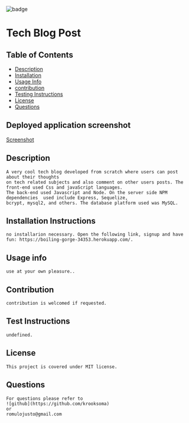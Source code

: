![badge](https://img.shields.io/static/v1?label=license&message=MIT&color=<green>)

# Tech Blog Post


    
    

## Table of Contents
    
* [Description](#description)
* [Installation](#installation-instructions)
* [Usage Info](#usage-info)
* [contribution](#contribution)
* [Testing Instructions](#test-instructions)
* [License](#license)
* [Questions](#questions)
    
## Deployed application screenshot

[Screenshot]('./public/assets/boiling-george-screenshot.png)

## Description
    A very cool tech blog developed from scratch where users can post about their thoughts 
    on tech related subjects and also comment on other users posts. The front-end used Css and javaScript languages. 
    The back-end used Javascript and Node. On the server side NPM dependencies  used include Express, Sequelize, 
    bcrypt, mysql2, and others. The database platform used was MySQL.


## Installation Instructions
    no installarion necessary. Open the following link, signup and have fun: https://boiling-gorge-34353.herokuapp.com/.

## Usage info
    use at your own pleasure..

## Contribution
    contribution is welcomed if requested.

## Test Instructions
    undefined.    

## License
    This project is covered under MIT license.

## Questions
    For questions please refer to 
    ![github](https://github.com/krooksoma)  
    or
    romulojusto@gmail.com
    
